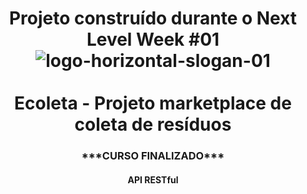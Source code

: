 <h1 align="center">
    Projeto construído durante o Next Level Week #01
  <br>
  <img src="https://i.ibb.co/Z2p4KXB/1-h3-Sab-Tiv6-Duw9s-Zn-DE0-Kg.jpg" alt="logo-horizontal-slogan-01" border="0">
  <br>
  <br>
  Ecoleta - Projeto marketplace de coleta de resíduos
  <br>
</h1>

<h3 align="center">***CURSO FINALIZADO***</h3>
<h4 align="center">API RESTful</h4>
